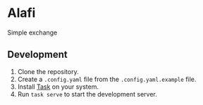 # Alafi
Simple exchange 

## Development
1. Clone the repository.
2. Create a `.config.yaml` file from the `.config.yaml.example` file.
3. Install [Task](https://taskfile.dev/installation/) on your system.
4. Run `task serve` to start the development server.

